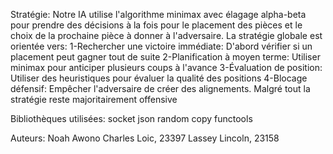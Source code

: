 Stratégie:
Notre IA utilise l'algorithme minimax avec élagage alpha-beta pour prendre des décisions à la fois pour le placement des pièces et le choix de la prochaine pièce à donner à l'adversaire. La stratégie globale est orientée vers:
1-Rechercher une victoire immédiate: D'abord vérifier si un placement peut gagner tout de suite
2-Planification à moyen terme: Utiliser minimax pour anticiper plusieurs coups à l'avance
3-Évaluation de position: Utiliser des heuristiques pour évaluer la qualité des positions
4-Blocage défensif: Empêcher l'adversaire de créer des alignements. Malgré tout la stratégie reste majoritairement offensive


Bibliothèques utilisées:
socket
json
random
copy
functools

Auteurs:
Noah Awono Charles Loic, 23397
Lassey Lincoln, 23158